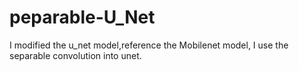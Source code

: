 # peparable-U_Net
I modified the u_net model,reference the Mobilenet model, I use the separable convolution into unet.
